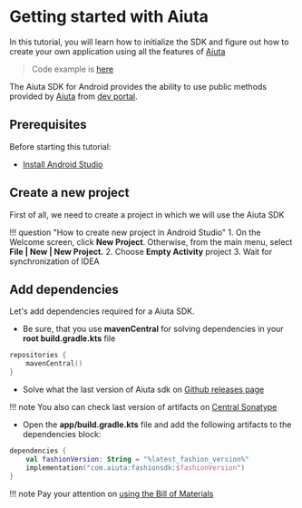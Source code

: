 # Getting started with Aiuta

In this tutorial, you will learn how to initialize the SDK and figure out how to create
your own application using all the features of [Aiuta](https://aiuta.com/)

> Code example is [here](https://github.com/aiuta-com/android-sdk/tree/main/samples/tryon)

The Aiuta SDK for Android provides the ability to use public methods provided by [Aiuta](https://aiuta.com/)
from [dev portal](https://developer.aiuta.com/).


## Prerequisites

Before starting this tutorial:
- [Install Android Studio](https://developer.android.com/studio)


## Create a new project

First of all, we need to create a project in which we will use the Aiuta SDK

!!! question "How to create new project in Android Studio"
    1. On the Welcome screen, click **New Project**. Otherwise, from the main menu, select **File | New | New Project.**
    2. Choose **Empty Activity** project
    3. Wait for synchronization of IDEA


## Add dependencies

Let's add dependencies required for a Aiuta SDK.

- Be sure, that you use **mavenCentral** for solving dependencies in your **root build.gradle.kts** file

```kotlin
repositories {
    mavenCentral()
}
```

- Solve what the last version of Aiuta sdk on [Github releases page](https://github.com/aiuta-com/android-sdk/releases)

!!! note
    You also can check last version of artifacts on [Central Sonatype](https://central.sonatype.com/search?q=com.aiuta)

- Open the **app/build.gradle.kts** file and add the following artifacts to the dependencies block:

```kotlin
dependencies {
    val fashionVersion: String = "%latest_fashion_version%"
    implementation("com.aiuta:fashionsdk:$fashionVersion")
}
```

!!! note
    Pay your attention on [using the Bill of Materials](android/aiuta/get-started.md)